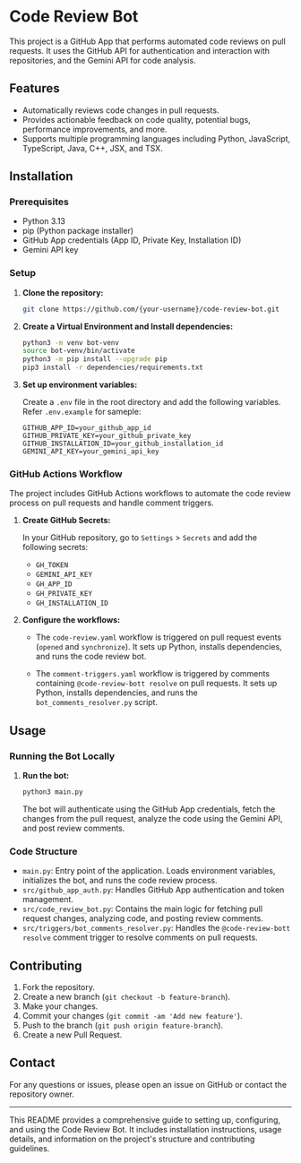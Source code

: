 # Code Review Bot

This project is a GitHub App that performs automated code reviews on pull requests. It uses the GitHub API for authentication and interaction with repositories, and the Gemini API for code analysis.

## Features

- Automatically reviews code changes in pull requests.
- Provides actionable feedback on code quality, potential bugs, performance improvements, and more.
- Supports multiple programming languages including Python, JavaScript, TypeScript, Java, C++, JSX, and TSX.

## Installation

### Prerequisites

- Python 3.13
- pip (Python package installer)
- GitHub App credentials (App ID, Private Key, Installation ID)
- Gemini API key

### Setup

1. **Clone the repository:**

   ```sh
   git clone https://github.com/{your-username}/code-review-bot.git
   ```

2. **Create a Virtual Environment and Install dependencies:**

   ```sh
   python3 -m venv bot-venv
   source bot-venv/bin/activate
   python3 -m pip install --upgrade pip
   pip3 install -r dependencies/requirements.txt
   ```

3. **Set up environment variables:**

   Create a `.env` file in the root directory and add the following variables. Refer `.env.example` for sameple:

   ```env
   GITHUB_APP_ID=your_github_app_id
   GITHUB_PRIVATE_KEY=your_github_private_key
   GITHUB_INSTALLATION_ID=your_github_installation_id
   GEMINI_API_KEY=your_gemini_api_key
   ```

### GitHub Actions Workflow

The project includes GitHub Actions workflows to automate the code review process on pull requests and handle comment triggers.

1. **Create GitHub Secrets:**

   In your GitHub repository, go to `Settings` > `Secrets` and add the following secrets:

   - `GH_TOKEN`
   - `GEMINI_API_KEY`
   - `GH_APP_ID`
   - `GH_PRIVATE_KEY`
   - `GH_INSTALLATION_ID`

2. **Configure the workflows:**

   - The `code-review.yaml` workflow is triggered on pull request events (`opened` and `synchronize`). It sets up Python, installs dependencies, and runs the code review bot.

   - The `comment-triggers.yaml` workflow is triggered by comments containing `@code-review-bott resolve` on pull requests. It sets up Python, installs dependencies, and runs the `bot_comments_resolver.py` script.

## Usage

### Running the Bot Locally

1. **Run the bot:**

   ```sh
   python3 main.py
   ```

   The bot will authenticate using the GitHub App credentials, fetch the changes from the pull request, analyze the code using the Gemini API, and post review comments.

### Code Structure

- `main.py`: Entry point of the application. Loads environment variables, initializes the bot, and runs the code review process.
- `src/github_app_auth.py`: Handles GitHub App authentication and token management.
- `src/code_review_bot.py`: Contains the main logic for fetching pull request changes, analyzing code, and posting review comments.
- `src/triggers/bot_comments_resolver.py`: Handles the `@code-review-bott resolve` comment trigger to resolve comments on pull requests.

## Contributing

1. Fork the repository.
2. Create a new branch (`git checkout -b feature-branch`).
3. Make your changes.
4. Commit your changes (`git commit -am 'Add new feature'`).
5. Push to the branch (`git push origin feature-branch`).
6. Create a new Pull Request.

## Contact

For any questions or issues, please open an issue on GitHub or contact the repository owner.

---

This README provides a comprehensive guide to setting up, configuring, and using the Code Review Bot. It includes installation instructions, usage details, and information on the project's structure and contributing guidelines.